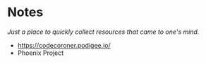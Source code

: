# Notes
*Just a place to quickly collect resources that came to one's mind.*

* https://codecoroner.podigee.io/
* Phoenix Project
